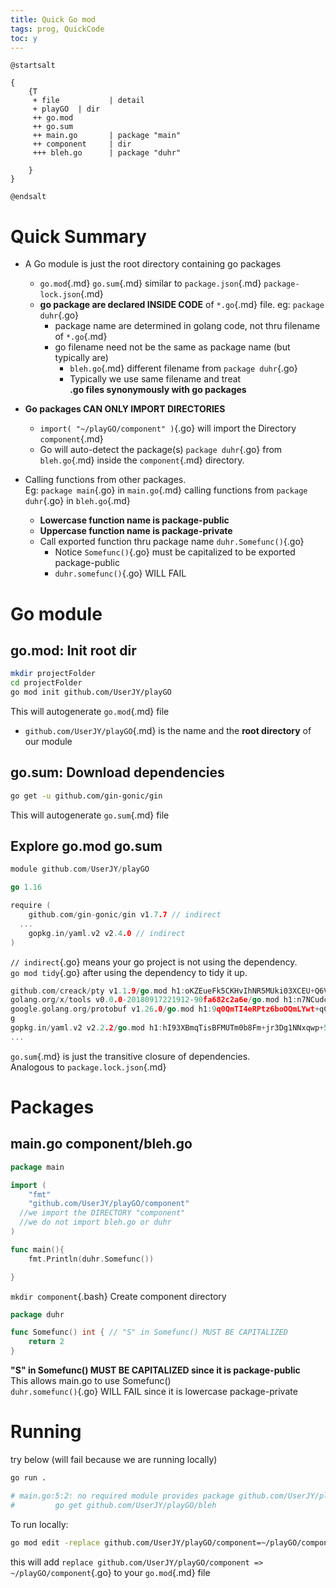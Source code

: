```yaml
---
title: Quick Go mod
tags: prog, QuickCode
toc: y
---
```


```plantuml
@startsalt

{
    {T
     + file           | detail
     + playGO  | dir
     ++ go.mod
     ++ go.sum
     ++ main.go       | package "main"
     ++ component     | dir
     +++ bleh.go      | package "duhr"

    }
}

@endsalt
```

# Quick Summary

* A Go module is just the root directory containing go packages
  * `go.mod`{.md} `go.sum`{.md} similar to `package.json`{.md} `package-lock.json`{.md}
  * **go package are declared INSIDE CODE** of `*.go`{.md} file. eg: `package duhr`{.go}  
    * package name are determined in golang code, not thru filename of `*.go`{.md}
    * go filename need not be the same as package name (but typically are)
      *  `bleh.go`{.md} different filename from `package duhr`{.go}
      * Typically we use same filename and treat  
      **.go files synonymously with go packages**
  
* **Go packages CAN ONLY IMPORT DIRECTORIES**
  * `import( "~/playGO/component" )`{.go} will import the Directory `component`{.md} 
  * Go will auto-detect the package(s) `package duhr`{.go} from `bleh.go`{.md} inside the `component`{.md} directory.

* Calling functions from other packages.  
Eg: `package main`{.go} in `main.go`{.md} calling functions from `package duhr`{.go} in `bleh.go`{.md}
  * **Lowercase function name is package-public**
  * **Uppercase function name is package-private** 
  * Call exported function thru package name `duhr.Somefunc()`{.go}
    * Notice `Somefunc()`{.go} must be capitalized to be exported package-public
    * `duhr.somefunc()`{.go} WILL FAIL
  



# Go module

## go.mod: Init root dir 

```bash
mkdir projectFolder
cd projectFolder
go mod init github.com/UserJY/playGO
```
This will autogenerate `go.mod`{.md} file

* `github.com/UserJY/playGO`{.md} is the name and the **root directory** of our module  



## go.sum: Download dependencies 

```bash
go get -u github.com/gin-gonic/gin
```
This will autogenerate `go.sum`{.md} file

## Explore go.mod go.sum

```{.go filename="go.mod"}
module github.com/UserJY/playGO

go 1.16

require (
	github.com/gin-gonic/gin v1.7.7 // indirect
  ...
	gopkg.in/yaml.v2 v2.4.0 // indirect
)
```
`// indirect`{.go} means your go project is not using the dependency.  
`go mod tidy`{.go} after using the dependency to tidy it up.

```{.go filename="go.sum"}
github.com/creack/pty v1.1.9/go.mod h1:oKZEueFk5CKHvIhNR5MUki03XCEU+Q6VDXinZuGJ33E=
golang.org/x/tools v0.0.0-20180917221912-90fa682c2a6e/go.mod h1:n7NCudcB/nEzxVGmLbDWY5pfWTLqBcC2KZ6jyYvM4mQ=
google.golang.org/protobuf v1.26.0/go.mod h1:9q0QmTI4eRPtz6boOQmLYwt+qCgq0jsYwAQnmE0givc=
g
gopkg.in/yaml.v2 v2.2.2/go.mod h1:hI93XBmqTisBFMUTm0b8Fm+jr3Dg1NNxqwp+5A1VGuI=
...
```

`go.sum`{.md} is just the transitive closure of dependencies.  
Analogous to `package.lock.json`{.md}


# Packages

## main.go component/bleh.go

```{.go filename="~/playGO/main.go"}
package main

import (
	"fmt"
	"github.com/UserJY/playGO/component" 
  //we import the DIRECTORY "component"
  //we do not import bleh.go or duhr
)

func main(){
	fmt.Println(duhr.Somefunc())

}
```

`mkdir component`{.bash} Create component directory

```{.go filename="~/playGO/component/bleh.go"}
package duhr

func Somefunc() int { // "S" in Somefunc() MUST BE CAPITALIZED
	return 2
}
```

**"S" in Somefunc() MUST BE CAPITALIZED since it is package-public**  
This allows main.go to use Somefunc()   
`duhr.somefunc()`{.go} WILL FAIL since it is lowercase package-private  

# Running

try below (will fail because we are running locally)

```bash
go run .

# main.go:5:2: no required module provides package github.com/UserJY/playGO/bleh; to add it:
#         go get github.com/UserJY/playGO/bleh
```

To run locally:

```bash
go mod edit -replace github.com/UserJY/playGO/component=~/playGO/component
```

this will add `replace github.com/UserJY/playGO/component => ~/playGO/component`{.go} to your `go.mod`{.md} file